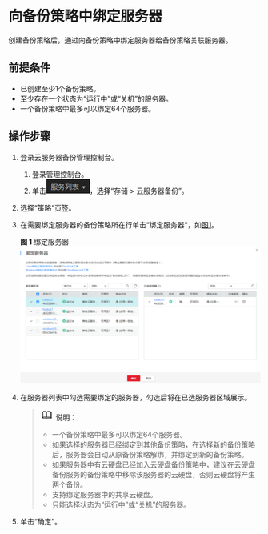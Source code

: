# 向备份策略中绑定服务器<a name="ZH-CN_TOPIC_0056584638"></a>

创建备份策略后，通过向备份策略中绑定服务器给备份策略关联服务器。

## 前提条件<a name="section8194059115416"></a>

-   已创建至少1个备份策略。
-   至少存在一个状态为“运行中”或“关机”的服务器。
-   一个备份策略中最多可以绑定64个服务器。

## 操作步骤<a name="section1450039195520"></a>

1.  登录云服务器备份管理控制台。
    1.  登录管理控制台。
    2.  单击![](figures/icon-list.png)，选择“存储 \> 云服务器备份”。

2.  选择“策略“页签。
3.  在需要绑定服务器的备份策略所在行单击“绑定服务器“，如[图1](#fig10591125610163)。

    **图 1**  绑定服务器<a name="fig10591125610163"></a>  
    ![](figures/绑定服务器-0.png "绑定服务器-0")

4.  在服务器列表中勾选需要绑定的服务器，勾选后将在已选服务器区域展示。

    >![](public_sys-resources/icon-note.gif) **说明：**   
    >-   一个备份策略中最多可以绑定64个服务器。  
    >-   如果选择的服务器已经绑定到其他备份策略，在选择新的备份策略后，服务器会自动从原备份策略解绑，并绑定到新的备份策略。  
    >-   如果服务器中有云硬盘已经加入云硬盘备份策略中，建议在云硬盘备份服务的备份策略中移除该服务器的云硬盘，否则云硬盘将产生两个备份。  
    >-   支持绑定服务器中的共享云硬盘。  
    >-   只能选择状态为“运行中”或“关机”的服务器。  

5.  单击“确定”。

